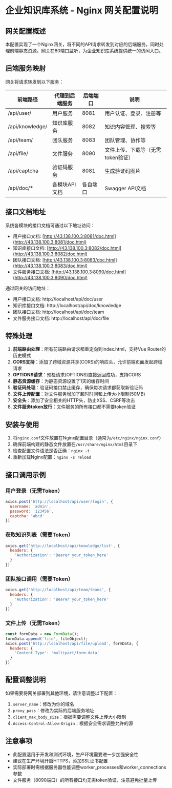 # 企业知识库系统 - Nginx 网关配置说明

## 网关配置概述

本配置实现了一个Nginx网关，将不同的API请求转发到对应的后端服务，同时处理前端静态资源。网关在80端口监听，为企业知识库系统提供统一的访问入口。

## 后端服务映射

网关将请求转发到以下服务：

| 前端路径 | 代理到后端服务 | 后端端口 | 说明 |
|---------|---------------|---------|------|
| /api/user/ | 用户服务 | 8081 | 用户认证、登录、注册等 |
| /api/knowledge/ | 知识库服务 | 8082 | 知识内容管理、搜索等 |
| /api/team/ | 团队服务 | 8083 | 团队管理、协作等 |
| /api/file/ | 文件服务 | 8090 | 文件上传、下载等（无需token验证） |
| /api/captcha | 验证码服务 | 8081 | 生成验证码图片 |
| /api/doc/* | 各模块API文档 | 各自端口 | Swagger API文档 |

## 接口文档地址

系统各模块的接口文档可通过以下地址访问：

- 用户接口文档: [http://43.138.100.3:8081/doc.html](http://43.138.100.3:8081/doc.html)
- 知识库接口文档: [http://43.138.100.3:8082/doc.html](http://43.138.100.3:8082/doc.html)
- 团队接口文档: [http://43.138.100.3:8083/doc.html](http://43.138.100.3:8083/doc.html)
- 文件服务接口文档: [http://43.138.100.3:8090/doc.html](http://43.138.100.3:8090/doc.html)

通过网关的访问地址：

- 用户接口文档: http://localhost/api/doc/user
- 知识库接口文档: http://localhost/api/doc/knowledge
- 团队接口文档: http://localhost/api/doc/team
- 文件服务接口文档: http://localhost/api/doc/file

## 特殊处理

1. **前端路由处理**：所有前端路由请求都重定向到index.html，支持Vue Router的历史模式
2. **CORS支持**：添加了跨域资源共享(CORS)的响应头，允许前端页面发起跨域请求
3. **OPTIONS请求**：预检请求(OPTIONS)直接返回成功，支持CORS
4. **静态资源缓存**：为静态资源设置了1天的缓存时间
5. **验证码处理**：验证码接口禁止缓存，确保每次请求都获取新验证码
6. **文件上传配置**：对文件服务增加了超时时间和上传大小限制(50MB)
7. **安全头**：添加了安全相关的HTTP头，防止XSS、CSRF等攻击
8. **文件服务token放行**：文件服务的所有接口都不需要token验证

## 安装与使用

1. 将`nginx.conf`文件放置在Nginx配置目录（通常为`/etc/nginx/nginx.conf`）
2. 确保前端构建的静态文件放置在`/usr/share/nginx/html`目录下
3. 检查配置文件语法是否正确：`nginx -t`
4. 重新加载Nginx配置：`nginx -s reload`

## 接口调用示例

### 用户登录（无需Token）

```javascript
axios.post('http://localhost/api/user/login', {
  username: 'admin',
  password: '123456',
  captcha: 'abcd'
})
```

### 获取知识列表（需要Token）

```javascript
axios.get('http://localhost/api/knowledge/list', {
  headers: {
    'Authorization': 'Bearer your_token_here'
  }
})
```

### 团队接口调用（需要Token）

```javascript
axios.get('http://localhost/api/team/teams', {
  headers: {
    'Authorization': 'Bearer your_token_here'
  }
})
```

### 文件上传（无需Token）

```javascript
const formData = new FormData();
formData.append('file', fileObject);
axios.post('http://localhost/api/file/upload', formData, {
  headers: {
    'Content-Type': 'multipart/form-data'
  }
})
```

## 配置调整说明

如果需要将网关部署到其他环境，请注意调整以下配置：

1. `server_name`：修改为你的域名
2. `proxy_pass`：修改为实际的后端服务地址
3. `client_max_body_size`：根据需要调整文件上传大小限制
4. `Access-Control-Allow-Origin`：根据安全需求调整允许的源

## 注意事项

- 此配置适用于开发和测试环境，生产环境需要进一步加强安全性
- 建议在生产环境开启HTTPS，添加SSL证书配置
- 实际部署时需根据服务器性能调整worker_processes和worker_connections参数
- 文件服务（8090端口）的所有接口均无需token验证，注意避免批量上传
